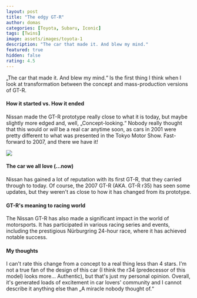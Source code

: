 ```yaml
---
layout: post
title: "The edgy GT-R"
author: domas
categories: [Toyota, Subaru, Iconic]
tags: [Twins]
image: assets/images/toyota-1
description: "The car that made it. And blew my mind."
featured: true
hidden: false
rating: 4.5
---
```


„The car that made it. And blew my mind.“ Is the first thing I think when I look at transformation between the concept and mass-production versions of GT-R.

#### How it started vs. How it ended

Nissan made the GT-R prototype really close to what it is today, but maybe slightly more edged and, well, „Concept-looking.“ Nobody really thought that this would or *will* be a real car anytime soon, as cars in 2001 were pretty different to what was presented in the Tokyo Motor Show. Fast-forward to 2007, and there we have it!

<img src="{{ site.baseurl }}/assets/images/nissan-2.jpg" class="featured-image img-fluid">

#### The car we all love (...now)

Nissan has gained a lot of reputation with its first GT-R, that they carried through to today. Of course, the 2007 GT-R (AKA. GT-R r35) has seen some updates, but they weren't as close to how it has changed from its prototype.

#### GT-R's meaning to racing world

The Nissan GT-R has also made a significant impact in the world of motorsports. It has participated in various racing series and events, including the prestigious Nürburgring 24-hour race, where it has achieved notable success.

#### My thoughts

I can't rate this change from a concept to a real thing less than 4 stars. I'm not a true fan of the design of this car (I think the r34 (predecessor of this model) looks more... Authentic), but that's just my personal opinion. Overall, it's generated loads of excitement in car lovers' community and I cannot describe it anything else than „A miracle nobody thought of.“